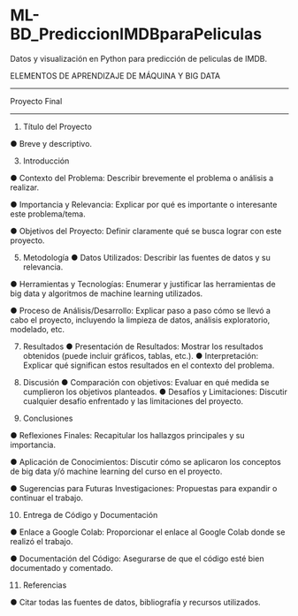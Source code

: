 # ML-BD_PrediccionIMDBparaPeliculas
Datos y visualización en Python para predicción de peliculas de IMDB.

ELEMENTOS DE APRENDIZAJE DE MÁQUINA Y BIG DATA

__________________________________________________________
Proyecto Final
__________________________________________________________

1. Título del Proyecto
   
● Breve y descriptivo.

3. Introducción
   
● Contexto del Problema: Describir brevemente el problema o
análisis a realizar.

● Importancia y Relevancia: Explicar por qué es importante o
interesante este problema/tema.

● Objetivos del Proyecto: Definir claramente qué se busca
lograr con este proyecto.

5. Metodología
● Datos Utilizados: Describir las fuentes de datos y su
relevancia.

● Herramientas y Tecnologías: Enumerar y justificar las
herramientas de big data y algoritmos de machine learning
utilizados.

● Proceso de Análisis/Desarrollo: Explicar paso a paso cómo
se llevó a cabo el proyecto, incluyendo la limpieza de datos,
análisis exploratorio, modelado, etc.

7. Resultados
● Presentación de Resultados: Mostrar los resultados
obtenidos (puede incluir gráficos, tablas, etc.).
● Interpretación: Explicar qué significan estos resultados en el
contexto del problema.

8. Discusión
● Comparación con objetivos: Evaluar en qué medida se
cumplieron los objetivos planteados.
● Desafíos y Limitaciones: Discutir cualquier desafío
enfrentado y las limitaciones del proyecto.

9. Conclusiones

● Reflexiones Finales: Recapitular los hallazgos principales y
su importancia.

● Aplicación de Conocimientos: Discutir cómo se aplicaron
los conceptos de big data y/ó machine learning del curso en el
proyecto.

● Sugerencias para Futuras Investigaciones: Propuestas
para expandir o continuar el trabajo.

10. Entrega de Código y Documentación

● Enlace a Google Colab: Proporcionar el enlace al Google
Colab donde se realizó el trabajo.

● Documentación del Código: Asegurarse de que el código
esté bien documentado y comentado.

11. Referencias

● Citar todas las fuentes de datos, bibliografía y recursos utilizados.
